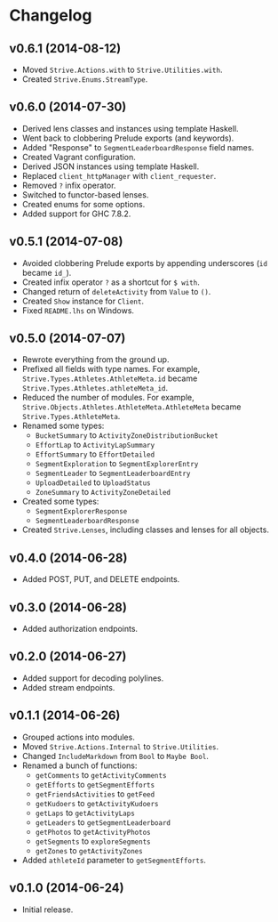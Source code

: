 # Changelog

## v0.6.1 (2014-08-12)

- Moved `Strive.Actions.with` to `Strive.Utilities.with`.
- Created `Strive.Enums.StreamType`.

## v0.6.0 (2014-07-30)

- Derived lens classes and instances using template Haskell.
- Went back to clobbering Prelude exports (and keywords).
- Added "Response" to `SegmentLeaderboardResponse` field names.
- Created Vagrant configuration.
- Derived JSON instances using template Haskell.
- Replaced `client_httpManager` with `client_requester`.
- Removed `?` infix operator.
- Switched to functor-based lenses.
- Created enums for some options.
- Added support for GHC 7.8.2.

## v0.5.1 (2014-07-08)

- Avoided clobbering Prelude exports by appending underscores (`id` became
  `id_`).
- Created infix operator `?` as a shortcut for `$ with`.
- Changed return of `deleteActivity` from `Value` to `()`.
- Created `Show` instance for `Client`.
- Fixed `README.lhs` on Windows.

## v0.5.0 (2014-07-07)

- Rewrote everything from the ground up.
- Prefixed all fields with type names. For example,
  `Strive.Types.Athletes.AthleteMeta.id` became
  `Strive.Types.Athletes.athleteMeta_id`.
- Reduced the number of modules. For example,
  `Strive.Objects.Athletes.AthleteMeta.AthleteMeta` became
  `Strive.Types.AthleteMeta`.
- Renamed some types:
  - `BucketSummary` to `ActivityZoneDistributionBucket`
  - `EffortLap` to `ActivityLapSummary`
  - `EffortSummary` to `EffortDetailed`
  - `SegmentExploration` to `SegmentExplorerEntry`
  - `SegmentLeader` to `SegmentLeaderboardEntry`
  - `UploadDetailed` to `UploadStatus`
  - `ZoneSummary` to `ActivityZoneDetailed`
- Created some types:
  - `SegmentExplorerResponse`
  - `SegmentLeaderboardResponse`
- Created `Strive.Lenses`, including classes and lenses for all objects.

## v0.4.0 (2014-06-28)

- Added POST, PUT, and DELETE endpoints.

## v0.3.0 (2014-06-28)

- Added authorization endpoints.

## v0.2.0 (2014-06-27)

- Added support for decoding polylines.
- Added stream endpoints.

## v0.1.1 (2014-06-26)

- Grouped actions into modules.
- Moved `Strive.Actions.Internal` to `Strive.Utilities`.
- Changed `IncludeMarkdown` from `Bool` to `Maybe Bool`.
- Renamed a bunch of functions:
  - `getComments` to `getActivityComments`
  - `getEfforts` to `getSegmentEfforts`
  - `getFriendsActivities` to `getFeed`
  - `getKudoers` to `getActivityKudoers`
  - `getLaps` to `getActivityLaps`
  - `getLeaders` to `getSegmentLeaderboard`
  - `getPhotos` to `getActivityPhotos`
  - `getSegments` to `exploreSegments`
  - `getZones` to `getActivityZones`
- Added `athleteId` parameter to `getSegmentEfforts`.

## v0.1.0 (2014-06-24)

- Initial release.
